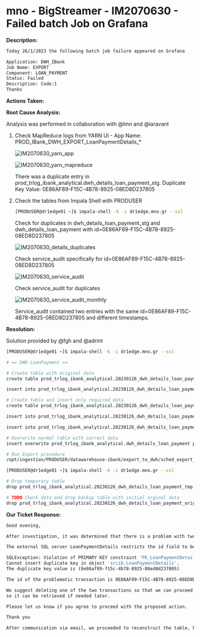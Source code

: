 # mno - BigStreamer - IM2070630 - Failed batch Job on Grafana

<b>Description:</b>

```bash
Today 26/1/2023 the following batch job failure appeared on Grafana

Application: DWH_IBank
Job Name: EXPORT
Component: LOAN_PAYMENT
Status: Failed
Description: Code:1
Thanks
```

<b>Actions Taken:</b>

<b>Root Cause Analysis:</b>

Analysis was performed in collaboration with @lmn and @iaravant

1. Check MapReduce logs from YARN UI - App Name: PROD_IBank_DWH_EXPORT_LoanPaymentDetails_*

   ![IM2070630_yarn_app](.media/IM2070630_yarn_app.png)

   ![IM2070630_yarn_mapreduce](.media/IM2070630_yarn_mapreduce.png)

   There was a duplicate entry in prod_trlog_ibank_analytical.dwh_details_loan_payment_stg.
   Duplicate Key Value: 0E86AF89-F15C-4B78-8925-08ED8D237805

2. Check the tables from Impala Shell with PRODUSER

   ```bash
   [PRODUSER@dr1edge01 ~]$ impala-shell -k -i dr1edge.mno.gr --ssl
   ```

   Check for duplicates in dwh_details_loan_payment_stg and dwh_details_loan_payment with id=0E86AF89-F15C-4B78-8925-08ED8D237805

   ![IM2070630_details_duplicates](.media/IM2070630_details_duplicates.PNG)

   Check service_audit specifically for id=0E86AF89-F15C-4B78-8925-08ED8D237805

   ![IM2070630_service_audit](.media/IM2070630_service_audit.PNG)

   Check service_audit for duplicates

   ![IM2070630_service_audit_monthly](.media/IM2070630_service_audit_monthly.PNG)

   Service_audit contained two entries with the same id=0E86AF89-F15C-4B78-8925-08ED8D237805 and different timestamps.

<b>Resolution:</b>

Solution provided by @fgh and @adrint

```bash
[PRODUSER@dr1edge01 ~]$ impala-shell -k -i dr1edge.mno.gr --ssl
```

```bash
# == DWH LoanPayment ==

# Create table with original data
create table prod_trlog_ibank_analytical.20230126_dwh_details_loan_payment_orig like prod_trlog_ibank_analytical.dwh_details_loan_payment;

insert into prod_trlog_ibank_analytical.20230126_dwh_details_loan_payment_orig partition(par_dt) select * from prod_trlog_ibank_analytical.dwh_details_loan_payment where par_dt=20230125;

# Create table and insert only required data
create table prod_trlog_ibank_analytical.20230126_dwh_details_loan_payment_tmp like prod_trlog_ibank_analytical.dwh_details_loan_payment;

insert into prod_trlog_ibank_analytical.20230126_dwh_details_loan_payment_tmp partition(par_dt) select * from prod_trlog_ibank_analytical.dwh_details_loan_payment where par_dt = 20230125 and id != '0E86AF89-F15C-4B78-8925-08ED8D237805';

insert into prod_trlog_ibank_analytical.20230126_dwh_details_loan_payment_tmp partition(par_dt) select * from prod_trlog_ibank_analytical.dwh_details_loan_payment where par_dt = 20230125 and id = '0E86AF89-F15C-4B78-8925-08ED8D237805' and tr_timestamp = '202301025 09:38:13.072489000' limit 1;

# Overwrite normal table with correct data
insert overwrite prod_trlog_ibank_analytical.dwh_details_loan_payment partition(par_dt) select * from prod_trlog_ibank_analytical.20230126_dwh_details_loan_payment_tmp where par_dt = 20230125;
```

```bash
# Run Export procedure 
/opt/ingestion/PRODUSER/datawarehouse-ibank/export_to_dwh/sched_export_to_dwh.sh -t loanPayment
```

```bash
[PRODUSER@dr1edge01 ~]$ impala-shell -k -i dr1edge.mno.gr --ssl
```

```bash
# Drop temporary table
drop prod_trlog_ibank_analytical.20230126_dwh_details_loan_payment_tmp purge

# TODO Check data and drop backup table with initial orginal data
drop prod_trlog_ibank_analytical.20230126_dwh_details_loan_payment_orig purge
```

<b>Our Ticket Response:</b>

```bash
Good evening,

After investigation, it was determined that there is a problem with two different transactions that occurred on 25/01/2023 which were declared with the same id.

The external SQL server LoanPaymentDetails restricts the id field to be UNIQUE, hence the expected error displayed by sqoop-export.

SQLException: Violation of PRIMARY KEY constraint 'PK_LoanPaymentDetails'.
Cannot insert duplicate key in object 'srcib.LoanPaymentDetails'.
The duplicate key value is (0e86af89-f15c-4b78-8925-08ed8d237805)

The id of the problematic transaction is 0E86AF89-F15C-4B78-8925-08ED8D237805 and the first transaction has a timestamp of 09:38:13.072489000 while the second one has a timestamp of 2023-01-25 2023-01-25 09:38:13.476066000.

We suggest deleting one of the two transactions so that we can proceed with the export of the loan payment data for the remaining transactions. The information for both transactions remains in the big data environment
so it can be retrieved if needed later.

Please let us know if you agree to proceed with the proposed action.

Thank you
```

```bash
After communication via email, we proceeded to reconstruct the table, keeping only the record with timestamp 09:38:13.072489000 and reran the job. Please, investigate this on your part and take the necessary actions so that duplicate records are not sent to us. Please confirm that the data is in the SQLServer so that we can close the ticket.
```
